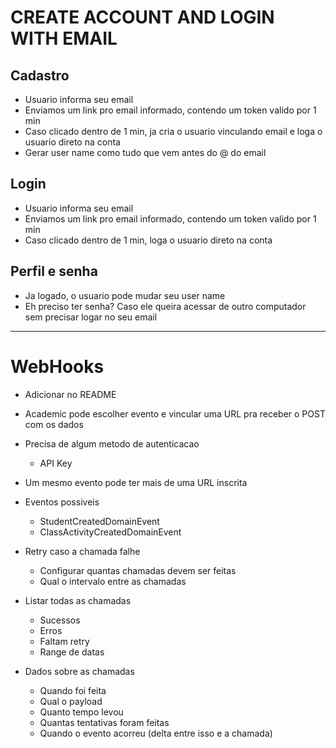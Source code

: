 # CREATE ACCOUNT AND LOGIN WITH EMAIL

## Cadastro

- Usuario informa seu email
- Enviamos um link pro email informado, contendo um token valido por 1 min
- Caso clicado dentro de 1 min, ja cria o usuario vinculando email e loga o usuario direto na conta
- Gerar user name como tudo que vem antes do @ do email

## Login

- Usuario informa seu email
- Enviamos um link pro email informado, contendo um token valido por 1 min
- Caso clicado dentro de 1 min, loga o usuario direto na conta

## Perfil e senha

- Ja logado, o usuario pode mudar seu user name
- Eh preciso ter senha? Caso ele queira acessar de outro computador sem precisar logar no seu email

---------------------------------------------------------------------------------------------------

# WebHooks

- Adicionar no README

- Academic pode escolher evento e vincular uma URL pra receber o POST com os dados

- Precisa de algum metodo de autenticacao
    - API Key

- Um mesmo evento pode ter mais de uma URL inscrita

- Eventos possiveis
    - StudentCreatedDomainEvent
    - ClassActivityCreatedDomainEvent

- Retry caso a chamada falhe
    - Configurar quantas chamadas devem ser feitas
    - Qual o intervalo entre as chamadas

- Listar todas as chamadas
    - Sucessos
    - Erros
    - Faltam retry
    - Range de datas

- Dados sobre as chamadas
    - Quando foi feita
    - Qual o payload
    - Quanto tempo levou
    - Quantas tentativas foram feitas
    - Quando o evento acorreu (delta entre isso e a chamada)


